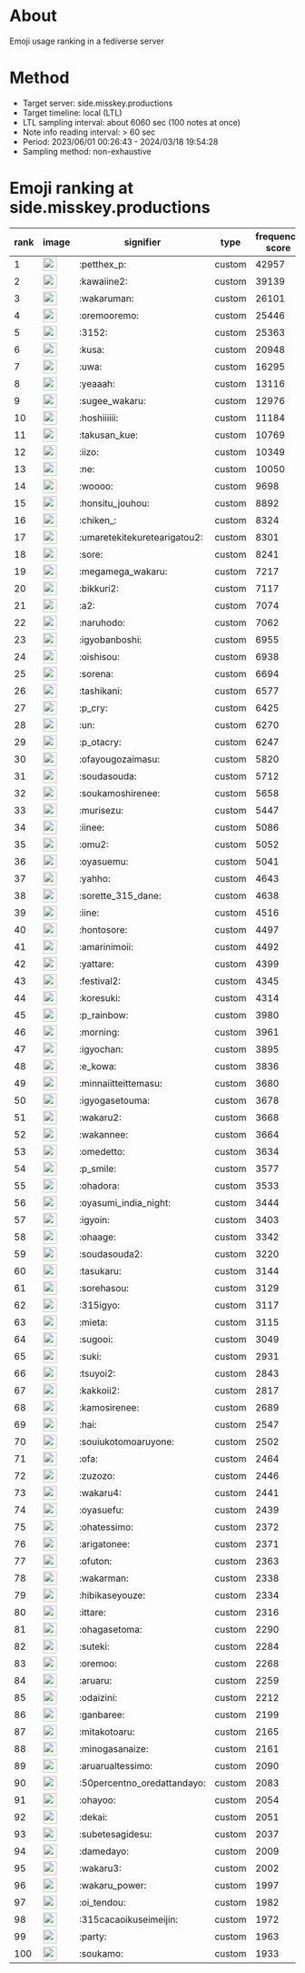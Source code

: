 # About
Emoji usage ranking in a fediverse server

# Method
- Target server: side.misskey.productions
- Target timeline: local (LTL)
- LTL sampling interval: about 6060 sec (100 notes at once)
- Note info reading interval: > 60 sec
- Period: 2023/06/01 00:26:43 - 2024/03/18 19:54:28 
- Sampling method: non-exhaustive

# Emoji ranking at side.misskey.productions

|rank|image|signifier|type|frequency score|
|----|----|----|----|----|
|1|<img height="24" src="https://side.misskey.productions/emoji/petthex_p.webp">|:petthex_p:|custom|42957|
|2|<img height="24" src="https://side.misskey.productions/emoji/kawaiine2.webp">|:kawaiine2:|custom|39139|
|3|<img height="24" src="https://side.misskey.productions/emoji/wakaruman.webp">|:wakaruman:|custom|26101|
|4|<img height="24" src="https://side.misskey.productions/emoji/oremooremo.webp">|:oremooremo:|custom|25446|
|5|<img height="24" src="https://side.misskey.productions/emoji/3152.webp">|:3152:|custom|25363|
|6|<img height="24" src="https://side.misskey.productions/emoji/kusa.webp">|:kusa:|custom|20948|
|7|<img height="24" src="https://side.misskey.productions/emoji/uwa.webp">|:uwa:|custom|16295|
|8|<img height="24" src="https://side.misskey.productions/emoji/yeaaah.webp">|:yeaaah:|custom|13116|
|9|<img height="24" src="https://side.misskey.productions/emoji/sugee_wakaru.webp">|:sugee_wakaru:|custom|12976|
|10|<img height="24" src="https://side.misskey.productions/emoji/hoshiiiiii.webp">|:hoshiiiiii:|custom|11184|
|11|<img height="24" src="https://side.misskey.productions/emoji/takusan_kue.webp">|:takusan_kue:|custom|10769|
|12|<img height="24" src="https://side.misskey.productions/emoji/iizo.webp">|:iizo:|custom|10349|
|13|<img height="24" src="https://side.misskey.productions/emoji/ne.webp">|:ne:|custom|10050|
|14|<img height="24" src="https://side.misskey.productions/emoji/woooo.webp">|:woooo:|custom|9698|
|15|<img height="24" src="https://side.misskey.productions/emoji/honsitu_jouhou.webp">|:honsitu_jouhou:|custom|8892|
|16|<img height="24" src="https://side.misskey.productions/emoji/chiken_.webp">|:chiken_:|custom|8324|
|17|<img height="24" src="https://side.misskey.productions/emoji/umaretekitekuretearigatou2.webp">|:umaretekitekuretearigatou2:|custom|8301|
|18|<img height="24" src="https://side.misskey.productions/emoji/sore.webp">|:sore:|custom|8241|
|19|<img height="24" src="https://side.misskey.productions/emoji/megamega_wakaru.webp">|:megamega_wakaru:|custom|7217|
|20|<img height="24" src="https://side.misskey.productions/emoji/bikkuri2.webp">|:bikkuri2:|custom|7117|
|21|<img height="24" src="https://side.misskey.productions/emoji/a2.webp">|:a2:|custom|7074|
|22|<img height="24" src="https://side.misskey.productions/emoji/naruhodo.webp">|:naruhodo:|custom|7062|
|23|<img height="24" src="https://side.misskey.productions/emoji/igyobanboshi.webp">|:igyobanboshi:|custom|6955|
|24|<img height="24" src="https://side.misskey.productions/emoji/oishisou.webp">|:oishisou:|custom|6938|
|25|<img height="24" src="https://side.misskey.productions/emoji/sorena.webp">|:sorena:|custom|6694|
|26|<img height="24" src="https://side.misskey.productions/emoji/tashikani.webp">|:tashikani:|custom|6577|
|27|<img height="24" src="https://side.misskey.productions/emoji/p_cry.webp">|:p_cry:|custom|6425|
|28|<img height="24" src="https://side.misskey.productions/emoji/un.webp">|:un:|custom|6270|
|29|<img height="24" src="https://side.misskey.productions/emoji/p_otacry.webp">|:p_otacry:|custom|6247|
|30|<img height="24" src="https://side.misskey.productions/emoji/ofayougozaimasu.webp">|:ofayougozaimasu:|custom|5820|
|31|<img height="24" src="https://side.misskey.productions/emoji/soudasouda.webp">|:soudasouda:|custom|5712|
|32|<img height="24" src="https://side.misskey.productions/emoji/soukamoshirenee.webp">|:soukamoshirenee:|custom|5658|
|33|<img height="24" src="https://side.misskey.productions/emoji/murisezu.webp">|:murisezu:|custom|5447|
|34|<img height="24" src="https://side.misskey.productions/emoji/iinee.webp">|:iinee:|custom|5086|
|35|<img height="24" src="https://side.misskey.productions/emoji/omu2.webp">|:omu2:|custom|5052|
|36|<img height="24" src="https://side.misskey.productions/emoji/oyasuemu.webp">|:oyasuemu:|custom|5041|
|37|<img height="24" src="https://side.misskey.productions/emoji/yahho.webp">|:yahho:|custom|4643|
|38|<img height="24" src="https://side.misskey.productions/emoji/sorette_315_dane.webp">|:sorette_315_dane:|custom|4638|
|39|<img height="24" src="https://side.misskey.productions/emoji/iine.webp">|:iine:|custom|4516|
|40|<img height="24" src="https://side.misskey.productions/emoji/hontosore.webp">|:hontosore:|custom|4497|
|41|<img height="24" src="https://side.misskey.productions/emoji/amarinimoii.webp">|:amarinimoii:|custom|4492|
|42|<img height="24" src="https://side.misskey.productions/emoji/yattare.webp">|:yattare:|custom|4399|
|43|<img height="24" src="https://side.misskey.productions/emoji/festival2.webp">|:festival2:|custom|4345|
|44|<img height="24" src="https://side.misskey.productions/emoji/koresuki.webp">|:koresuki:|custom|4314|
|45|<img height="24" src="https://side.misskey.productions/emoji/p_rainbow.webp">|:p_rainbow:|custom|3980|
|46|<img height="24" src="https://side.misskey.productions/emoji/morning.webp">|:morning:|custom|3961|
|47|<img height="24" src="https://side.misskey.productions/emoji/igyochan.webp">|:igyochan:|custom|3895|
|48|<img height="24" src="https://side.misskey.productions/emoji/e_kowa.webp">|:e_kowa:|custom|3836|
|49|<img height="24" src="https://side.misskey.productions/emoji/minnaiitteittemasu.webp">|:minnaiitteittemasu:|custom|3680|
|50|<img height="24" src="https://side.misskey.productions/emoji/igyogasetouma.webp">|:igyogasetouma:|custom|3678|
|51|<img height="24" src="https://side.misskey.productions/emoji/wakaru2.webp">|:wakaru2:|custom|3668|
|52|<img height="24" src="https://side.misskey.productions/emoji/wakannee.webp">|:wakannee:|custom|3664|
|53|<img height="24" src="https://side.misskey.productions/emoji/omedetto.webp">|:omedetto:|custom|3634|
|54|<img height="24" src="https://side.misskey.productions/emoji/p_smile.webp">|:p_smile:|custom|3577|
|55|<img height="24" src="https://side.misskey.productions/emoji/ohadora.webp">|:ohadora:|custom|3533|
|56|<img height="24" src="https://side.misskey.productions/emoji/oyasumi_india_night.webp">|:oyasumi_india_night:|custom|3444|
|57|<img height="24" src="https://side.misskey.productions/emoji/igyoin.webp">|:igyoin:|custom|3403|
|58|<img height="24" src="https://side.misskey.productions/emoji/ohaage.webp">|:ohaage:|custom|3342|
|59|<img height="24" src="https://side.misskey.productions/emoji/soudasouda2.webp">|:soudasouda2:|custom|3220|
|60|<img height="24" src="https://side.misskey.productions/emoji/tasukaru.webp">|:tasukaru:|custom|3144|
|61|<img height="24" src="https://side.misskey.productions/emoji/sorehasou.webp">|:sorehasou:|custom|3129|
|62|<img height="24" src="https://side.misskey.productions/emoji/315igyo.webp">|:315igyo:|custom|3117|
|63|<img height="24" src="https://side.misskey.productions/emoji/mieta.webp">|:mieta:|custom|3115|
|64|<img height="24" src="https://side.misskey.productions/emoji/sugooi.webp">|:sugooi:|custom|3049|
|65|<img height="24" src="https://side.misskey.productions/emoji/suki.webp">|:suki:|custom|2931|
|66|<img height="24" src="https://side.misskey.productions/emoji/tsuyoi2.webp">|:tsuyoi2:|custom|2843|
|67|<img height="24" src="https://side.misskey.productions/emoji/kakkoii2.webp">|:kakkoii2:|custom|2817|
|68|<img height="24" src="https://side.misskey.productions/emoji/kamosirenee.webp">|:kamosirenee:|custom|2689|
|69|<img height="24" src="https://side.misskey.productions/emoji/hai.webp">|:hai:|custom|2547|
|70|<img height="24" src="https://side.misskey.productions/emoji/souiukotomoaruyone.webp">|:souiukotomoaruyone:|custom|2502|
|71|<img height="24" src="https://side.misskey.productions/emoji/ofa.webp">|:ofa:|custom|2464|
|72|<img height="24" src="https://side.misskey.productions/emoji/zuzozo.webp">|:zuzozo:|custom|2446|
|73|<img height="24" src="https://side.misskey.productions/emoji/wakaru4.webp">|:wakaru4:|custom|2441|
|74|<img height="24" src="https://side.misskey.productions/emoji/oyasuefu.webp">|:oyasuefu:|custom|2439|
|75|<img height="24" src="https://side.misskey.productions/emoji/ohatessimo.webp">|:ohatessimo:|custom|2372|
|76|<img height="24" src="https://side.misskey.productions/emoji/arigatonee.webp">|:arigatonee:|custom|2371|
|77|<img height="24" src="https://side.misskey.productions/emoji/ofuton.webp">|:ofuton:|custom|2363|
|78|<img height="24" src="https://side.misskey.productions/emoji/wakarman.webp">|:wakarman:|custom|2338|
|79|<img height="24" src="https://side.misskey.productions/emoji/hibikaseyouze.webp">|:hibikaseyouze:|custom|2334|
|80|<img height="24" src="https://side.misskey.productions/emoji/ittare.webp">|:ittare:|custom|2316|
|81|<img height="24" src="https://side.misskey.productions/emoji/ohagasetoma.webp">|:ohagasetoma:|custom|2290|
|82|<img height="24" src="https://side.misskey.productions/emoji/suteki.webp">|:suteki:|custom|2284|
|83|<img height="24" src="https://side.misskey.productions/emoji/oremoo.webp">|:oremoo:|custom|2268|
|84|<img height="24" src="https://side.misskey.productions/emoji/aruaru.webp">|:aruaru:|custom|2259|
|85|<img height="24" src="https://side.misskey.productions/emoji/odaizini.webp">|:odaizini:|custom|2212|
|86|<img height="24" src="https://side.misskey.productions/emoji/ganbaree.webp">|:ganbaree:|custom|2199|
|87|<img height="24" src="https://side.misskey.productions/emoji/mitakotoaru.webp">|:mitakotoaru:|custom|2165|
|88|<img height="24" src="https://side.misskey.productions/emoji/minogasanaize.webp">|:minogasanaize:|custom|2161|
|89|<img height="24" src="https://side.misskey.productions/emoji/aruarualtessimo.webp">|:aruarualtessimo:|custom|2090|
|90|<img height="24" src="https://side.misskey.productions/emoji/50percentno_oredattandayo.webp">|:50percentno_oredattandayo:|custom|2083|
|91|<img height="24" src="https://side.misskey.productions/emoji/ohayoo.webp">|:ohayoo:|custom|2054|
|92|<img height="24" src="https://side.misskey.productions/emoji/dekai.webp">|:dekai:|custom|2051|
|93|<img height="24" src="https://side.misskey.productions/emoji/subetesagidesu.webp">|:subetesagidesu:|custom|2037|
|94|<img height="24" src="https://side.misskey.productions/emoji/damedayo.webp">|:damedayo:|custom|2009|
|95|<img height="24" src="https://side.misskey.productions/emoji/wakaru3.webp">|:wakaru3:|custom|2002|
|96|<img height="24" src="https://side.misskey.productions/emoji/wakaru_power.webp">|:wakaru_power:|custom|1997|
|97|<img height="24" src="https://side.misskey.productions/emoji/oi_tendou.webp">|:oi_tendou:|custom|1982|
|98|<img height="24" src="https://side.misskey.productions/emoji/315cacaoikuseimeijin.webp">|:315cacaoikuseimeijin:|custom|1972|
|99|<img height="24" src="https://side.misskey.productions/emoji/party.webp">|:party:|custom|1963|
|100|<img height="24" src="https://side.misskey.productions/emoji/soukamo.webp">|:soukamo:|custom|1933|
